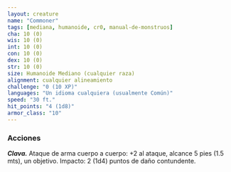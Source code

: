 ```yaml
---
layout: creature
name: "Commoner"
tags: [mediana, humanoide, cr0, manual-de-monstruos]
cha: 10 (0)
wis: 10 (0)
int: 10 (0)
con: 10 (0)
dex: 10 (0)
str: 10 (0)
size: Humanoide Mediano (cualquier raza)
alignment: cualquier alineamiento
challenge: "0 (10 XP)"
languages: "Un idioma cualquiera (usualmente Común)"
speed: "30 ft."
hit_points: "4 (1d8)"
armor_class: "10"
---
```


### Acciones

***Clava.*** Ataque de arma cuerpo a cuerpo: +2 al ataque, alcance 5 pies (1.5 mts), un objetivo. Impacto: 2 (1d4) puntos de daño contundente.